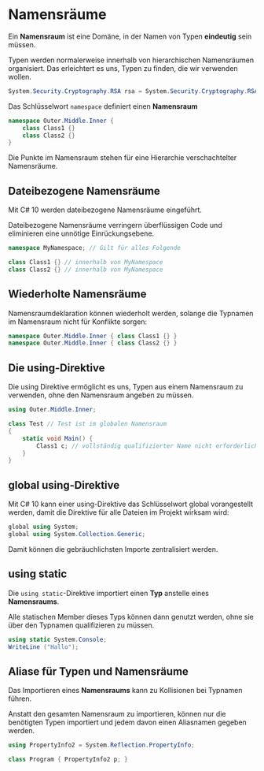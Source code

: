 # Namensräume


Ein **Namensraum** ist eine Domäne, in der Namen von Typen **eindeutig** sein müssen.


Typen werden normalerweise innerhalb von hierarchischen Namensräumen organisiert. Das erleichtert es uns, Typen zu finden, die wir verwenden wollen.

```csharp
System.Security.Cryptography.RSA rsa = System.Security.Cryptography.RSA.Create();
```


Das Schlüsselwort `namespace` definiert einen **Namensraum**

```csharp
namespace Outer.Middle.Inner {
    class Class1 {}
    class Class2 {} 
}
```

Die Punkte im Namensraum stehen für eine Hierarchie verschachtelter Namensräume.


## Dateibezogene Namensräume

Mit C# 10 werden dateibezogene Namensräume eingeführt.

Dateibezogene Namensräume verringern überflüssigen Code und eliminieren eine unnötige Einrückungsebene.

```csharp
namespace MyNamespace; // Gilt für alles Folgende 

class Class1 {} // innerhalb von MyNamespace
class Class2 {} // innerhalb von MyNamespace
```


## Wiederholte Namensräume

Namensraumdeklaration können wiederholt werden, solange die Typnamen im Namensraum nicht für Konflikte sorgen:

```csharp
namespace Outer.Middle.Inner { class Class1 {} } 
namespace Outer.Middle.Inner { class Class2 {} }
```


## Die using-Direktive

Die using Direktive ermöglicht es uns, Typen aus einem Namensraum zu verwenden, ohne den Namensraum angeben zu müssen.

```csharp
using Outer.Middle.Inner;

class Test // Test ist im globalen Namensraum 
{
    static void Main() {
        Class1 c; // vollständig qualifizierter Name nicht erforderlich ...
    } 
}
```


## global using-Direktive

Mit C# 10 kann einer using-Direktive das Schlüsselwort global vorangestellt werden, damit die Direktive für alle Dateien im Projekt wirksam wird:

```csharp
global using System;
global using System.Collection.Generic;
```

Damit können die gebräuchlichsten Importe zentralisiert werden.


## using static

Die `using static`-Direktive importiert einen **Typ** anstelle eines **Namensraums**. 

Alle statischen Member dieses Typs können dann genutzt werden, ohne sie über den Typnamen qualifizieren zu müssen.

```csharp
using static System.Console; 
WriteLine ("Hallo");
```


## Aliase für Typen und Namensräume

Das Importieren eines **Namensraums** kann zu Kollisionen bei Typnamen führen.

Anstatt den gesamten Namensraum zu importieren, können nur die benötigten Typen importiert und jedem davon einen Aliasnamen gegeben werden.

```csharp
using PropertyInfo2 = System.Reflection.PropertyInfo; 

class Program { PropertyInfo2 p; }
```